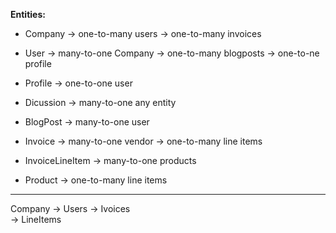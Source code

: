 

**Entities:**
* Company 
  -> one-to-many users
  -> one-to-many invoices
  
* User
  -> many-to-one Company
  -> one-to-many blogposts
  -> one-to-ne profile

* Profile
  -> one-to-one user
  
* Dicussion
  -> many-to-one  any entity

* BlogPost
  -> many-to-one user

* Invoice
  -> many-to-one vendor
  -> one-to-many line items
  
* InvoiceLineItem
  -> many-to-one products
  
* Product
  -> one-to-many line items
------------------------------

  Company -> Users
          -> Ivoices  
               -> LineItems

               